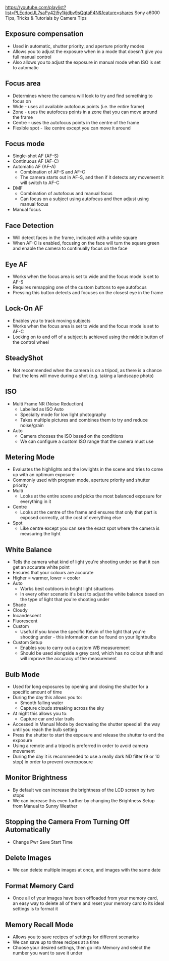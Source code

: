 https://youtube.com/playlist?list=PLEcdodJL7saPy42j5y1kjdbv9sQqtaF4N&feature=shares Sony a6000 Tips, Tricks & Tutorials by Camera Tips

## Exposure compensation

- Used in automatic, shutter priority, and aperture priority modes
- Allows you to adjust the exposure when in a mode that doesn't give you full manual control
- Also allows you to adjust the exposure in manual mode when ISO is set to automatic

## Focus area

- Determines where the camera will look to try and find something to focus on
- Wide - uses all available autofocus points (i.e. the entire frame)
- Zone - uses the autofocus points in a zone that you can move around the frame
- Centre - uses the autofocus points in the centre of the frame
- Flexible spot - like centre except you can move it around

## Focus mode

* Single-shot AF (AF-S)
* Continuous AF (AF-C)
* Automatic AF (AF-A)
	* Combination of AF-S and AF-C
	* The camera starts out in AF-S, and then if it detects any movement it will switch to AF-C
* DMF
	* Combination of autofocus and manual focus
	* Can focus on a subject using autofocus and then adjust using manual focus
* Manual focus

## Face Detection

- Will detect faces in the frame, indicated with a white square
- When AF-C is enabled, focusing on the face will turn the square green and enable the camera to continually focus on the face

## Eye AF

- Works when the focus area is set to wide and the focus mode is set to AF-S
- Requires remapping one of the custom buttons to eye autofocus
- Pressing this button detects and focuses on the closest eye in the frame

## Lock-On AF

- Enables you to track moving subjects
- Works when the focus area is set to wide and the focus mode is set to AF-C
- Locking on to and off of a subject is achieved using the middle button of the control wheel

## SteadyShot

- Not recommended when the camera is on a tripod, as there is a chance that the lens will move during a shot (e.g. taking a landscape photo)

## ISO

- Multi Frame NR (Noise Reduction)
	- Labelled as ISO Auto
	- Specialty mode for low light photography
	- Takes multiple pictures and combines them to try and reduce noise/grain
- Auto
	- Camera chooses the ISO based on the conditions
	- We can configure a custom ISO range that the camera must use

## Metering Mode

- Evaluates the highlights and the lowlights in the scene and tries to come up with an optimum exposure
- Commonly used with program mode, aperture priority and shutter priority
- Multi
	- Looks at the entire scene and picks the most balanced exposure for everything in it
- Centre
	- Looks at the centre of the frame and ensures that only that part is exposed correctly, at the cost of everything else
- Spot
	- Like centre except you can see the exact spot where the camera is measuring the light

## White Balance

- Tells the camera what kind of light you're shooting under so that it can get an accurate white point
- Ensures that your colours are accurate
- Higher = warmer, lower = cooler
- Auto
	- Works best outdoors in bright light situations
	- In every other scenario it's best to adjust the white balance based on the type of light that you're shooting under
- Shade
- Cloudy
- Incandescent
- Fluorescent
- Custom
	- Useful if you know the specific Kelvin of the light that you're shooting under - this information can be found on your lightbulbs
- Custom Setup
	- Enables you to carry out a custom WB measurement
	- Should be used alongside a grey card, which has no colour shift and will improve the accuracy of the measurement

## Bulb Mode

- Used for long exposures by opening and closing the shutter for a specific amount of time
- During the day this allows you to:
	- Smooth falling water
	- Capture clouds streaking across the sky
- At night this allows you to:
	- Capture car and star trails
- Accessed in Manual Mode by decreasing the shutter speed all the way until you reach the bulb setting
- Press the shutter to start the exposure and release the shutter to end the exposure
- Using a remote and a tripod is preferred in order to avoid camera movement
- During the day it is recommended to use a really dark ND filter (9 or 10 stop) in order to prevent overexposure

## Monitor Brightness

- By default we can increase the brightness of the LCD screen by two stops
- We can increase this even further by changing the Brightness Setup from Manual to Sunny Weather

## Stopping the Camera From Turning Off Automatically

- Change Pwr Save Start Time

## Delete Images

- We can delete multiple images at once, and images with the same date

## Format Memory Card

- Once all of your images have been offloaded from your memory card, an easy way to delete all of them and reset your memory card to its ideal settings is to format it

## Memory Recall Mode

- Allows you to save recipes of settings for different scenarios
- We can save up to three recipes at a time
- Choose your desired settings, then go into Memory and select the number you want to save it under

